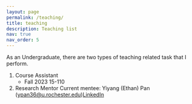 ```yaml
---
layout: page
permalink: /teaching/
title: teaching
description: Teaching list
nav: true
nav_order: 5
---
```


As an Undergraduate, there are two types of teaching related task that I perform.

1. Course Assistant
    - Fall 2023 15-110 
2. Research Mentor
    Current mentee:
        Yiyang (Ethan) Pan (ypan36@u.rochester.edu)[LinkedIn](https://www.linkedin.com/in/ethan-pan-65b27a288/)